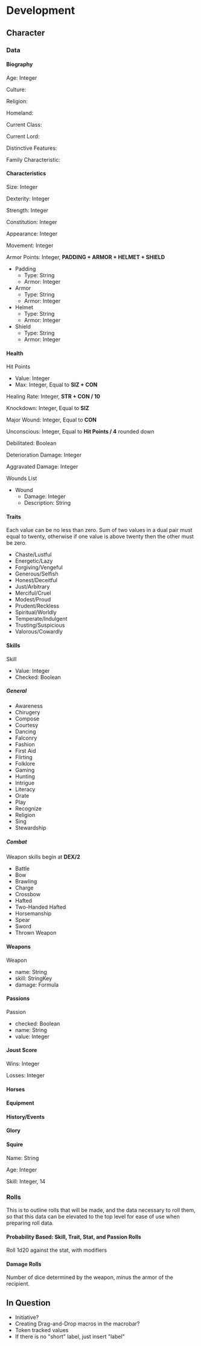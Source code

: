 # Development

## Character

### Data

#### Biography

Age: Integer

Culture:

Religion:

Homeland:

Current Class:

Current Lord:

Distinctive Features:

Family Characteristic:

#### Characteristics

Size: Integer

Dexterity: Integer

Strength: Integer

Constitution: Integer

Appearance: Integer

Movement: Integer

Armor Points: Integer, **PADDING + ARMOR + HELMET + SHIELD**

- Padding
  - Type: String
  - Armor: Integer
- Armor
  - Type: String
  - Armor: Integer
- Helmet
  - Type: String
  - Armor: Integer
- Shield
  - Type: String
  - Armor: Integer


#### Health

Hit Points

- Value: Integer
- Max: Integer, Equal to **SIZ + CON**

Healing Rate: Integer, **STR + CON / 10**

Knockdown: Integer, Equal to **SIZ**

Major Wound: Integer, Equal to **CON**

Unconscious: Integer, Equal to **Hit Points / 4** rounded down

Debilitated: Boolean

Deterioration Damage: Integer

Aggravated Damage: Integer

Wounds List

- Wound
  - Damage: Integer
  - Description: String

#### Traits

Each value can be no less than zero. Sum of two values in a dual pair must equal to twenty, otherwise if one value is above twenty then the other must be zero.

- Chaste/Lustful
- Energetic/Lazy
- Forgiving/Vengeful
- Generous/Selfish
- Honest/Deceitful
- Just/Arbitrary
- Merciful/Cruel
- Modest/Proud
- Prudent/Reckless
- Spiritual/Worldly
- Temperate/Indulgent
- Trusting/Suspicious
- Valorous/Cowardly

#### Skills

Skill

- Value: Integer
- Checked: Boolean

##### General

- Awareness
- Chirugery
- Compose
- Courtesy
- Dancing
- Falconry
- Fashion
- First Aid
- Flirting
- Folklore
- Gaming
- Hunting
- Intrigue
- Literacy
- Orate
- Play
- Recognize
- Religion
- Sing
- Stewardship

##### Combat

Weapon skills begin at **DEX/2**

- Battle
- Bow
- Brawling
- Charge
- Crossbow
- Hafted
- Two-Handed Hafted
- Horsemanship
- Spear
- Sword
- Thrown Weapon

#### Weapons

Weapon

- name: String
- skill: StringKey
- damage: Formula

#### Passions

Passion

- checked: Boolean
- name: String
- value: Integer

#### Joust Score

Wins: Integer

Losses: Integer

#### Horses

#### Equipment

#### History/Events

#### Glory

#### Squire

Name: String

Age: Integer

Skill: Integer, 14

### Rolls

This is to outline rolls that will be made, and the data necessary to roll them, so that this data can be elevated to the top level for ease of use when preparing roll data.

#### Probability Based: Skill, Trait, Stat, and Passion Rolls

Roll 1d20 against the stat, with modifiers

#### Damage Rolls

Number of dice determined by the weapon, minus the armor of the recipient.

## In Question

- Initiative?
- Creating Drag-and-Drop macros in the macrobar?
- Token tracked values
- If there is no "short" label, just insert "label"